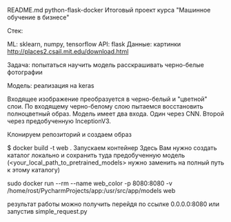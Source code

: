 README.md
python-flask-docker
Итоговый проект курса "Машинное обучение в бизнесе"

Стек:

ML: sklearn, numpy, tensorflow API: flask Данные: картинки http://places2.csail.mit.edu/download.html

Задача: попытаться научить модель расскрашивать черно-белые фотографии

Модель: реализация на keras

Входящее изображение преобразуется в черно-белый и "цветной" слои.
По входящему черно-белому слою пытаемся восстановить полноцветный образ.
Модель имеет два входа.
Один через CNN. Второй через предобученную InceptionV3.


Клонируем репозиторий и создаем образ

$ docker build -t web .
Запускаем контейнер
Здесь Вам нужно создать каталог локально и сохранить туда предобученную модель (<your_local_path_to_pretrained_models> нужно заменить на полный путь к этому каталогу)

sudo docker run --rm --name web_color -p 8080:8080 -v /home/rost/PycharmProjects/app:/usr/src/app/models web

результат работы можно получить перейдя по ссылке 0.0.0.0:8080
или запустив simple_request.py
